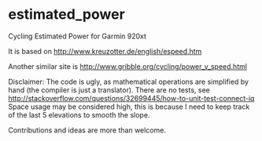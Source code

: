 # estimated_power
Cycling Estimated Power for Garmin 920xt

It is based on http://www.kreuzotter.de/english/espeed.htm

Another similar site is http://www.gribble.org/cycling/power_v_speed.html

Disclaimer: 
The code is ugly, as mathematical operations are simplified by hand (the compiler is just a translator).
There are no tests, see http://stackoverflow.com/questions/32699445/how-to-unit-test-connect-iq
Space usage may be considered high, this is because I need to keep track of the last 5 elevations to smooth the slope.

Contributions and ideas are more than welcome.
